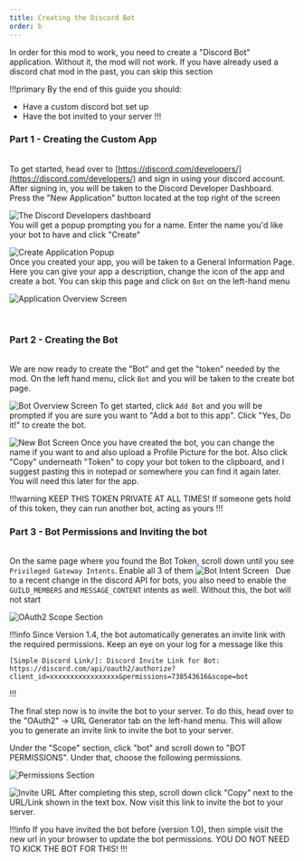```yaml
---
title: Creating the Discord Bot
order: b
---
```


In order for this mod to work, you need to create a "Discord Bot" application. Without it, the mod will not work. If you have already used a discord chat mod in the past, you can skip this section

!!!primary By the end of this guide you should:
- Have a custom discord bot set up
- Have the bot invited to your server
  !!!
  &nbsp;

### Part 1 - Creating the Custom App
&nbsp;  
To get started, head over to [https://discord.com/developers/](https://discord.com/developers/) and sign in using your discord account. After signing in, you will be taken to the Discord Developer Dashboard. Press the "New Application" button located at the top right of the screen

![The Discord Developers dashboard](../img/bot/bot-1.png)
&nbsp;  
You will get a popup prompting you for a name. Enter the name you'd like your bot to have and click "Create"

![Create Application Popup](../img/bot/bot-2.png)
&nbsp;  
Once you created your app, you will be taken to a General Information Page. Here you can give your app a description, change the icon of the app and create a bot. You can skip this page and click on `Bot` on the left-hand menu

![Application Overview Screen](../img/bot/bot-3.png)

&nbsp;
&nbsp;
### Part 2 - Creating the Bot
&nbsp;  
We are now ready to create the "Bot" and get the "token" needed by the mod. On the left hand menu, click `Bot` and you will be taken to the create bot page.

![Bot Overview Screen](../img/bot/bot-4.png)
To get started, click `Add Bot` and you will be prompted if you are sure you want to "Add a bot to this app". Click "Yes, Do it!" to create the bot.
&nbsp;
&nbsp;

![New Bot Screen](../img/bot/bot-6.png)
Once you have created the bot, you can change the name if you want to and also upload a Profile Picture for the bot. Also click "Copy" underneath "Token" to copy your bot token to the clipboard, and I suggest pasting this in notepad or somewhere you can find it again later. You will need this later for the app.

!!!warning
KEEP THIS TOKEN PRIVATE AT ALL TIMES! If someone gets hold of this token, they can run another bot, acting as yours
!!!
&nbsp;

### Part 3 - Bot Permissions and Inviting the bot
&nbsp;  
On the same page where you found the Bot Token, scroll down until you see `Privileged Gateway Intents`. Enable all 3 of them
![Bot Intent Screen](../img/bot/bot-7.png)
&nbsp;
Due to a recent change in the discord API for bots, you also need to enable the `GUILD_MEMBERS` and `MESSAGE_CONTENT` intents as well. Without this, the bot will not start
&nbsp;

![OAuth2 Scope Section](../img/bot/bot-8.png)

!!!info
Since Version 1.4, the bot automatically generates an invite link with the required permissions. Keep an eye on your log for a message like this
```
[Simple Discord Link/]: Discord Invite Link for Bot: https://discord.com/api/oauth2/authorize?client_id=xxxxxxxxxxxxxxxxx&permissions=738543616&scope=bot
```
!!!


The final step now is to invite the bot to your server. To do this, head over to the "OAuth2" -> URL Generator tab on the left-hand menu. This will allow you to generate an invite link to invite the bot to your server.

Under the "Scope" section, click "bot" and scroll down to "BOT PERMISSIONS". Under that, choose the following permissions.

![Permissions Section](../img/bot/bot-9.png)

![Invite URL](../img/bot/bot-10.png)
After completing this step, scroll down click "Copy" next to the URL/Link shown in the text box. Now visit this link to invite the bot to your server.

!!!info
If you have invited the bot before (version 1.0), then simple visit the new url in your browser to update the bot permissions. YOU DO NOT NEED TO KICK THE BOT FOR THIS!
!!!
